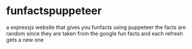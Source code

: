 # funfactspuppeteer
a expressjs website that gives you funfacts using puppeteer the facts are random since they are taken from the google fun facts and each refresh gets a new one
